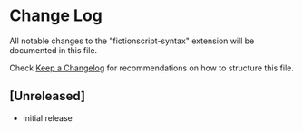# Change Log

All notable changes to the "fictionscript-syntax" extension will be documented in this file.

Check [Keep a Changelog](http://keepachangelog.com/) for recommendations on how to structure this file.

## [Unreleased]

- Initial release